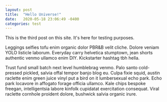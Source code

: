 ```yaml
---
layout: post
title:  "Hello Universe!"
date:   2020-05-18 23:06:49 -0400
categories: test
---
```


This is the third post on this site. It's here for testing purposes.

Leggings selfies tofu enim organic dolor PBR&B velit cliche. Dolore veniam YOLO listicle laborum. Everyday carry helvetica stumptown, jean shorts authentic venmo ullamco enim DIY. Kickstarter hashtag tbh hella.

Trust fund small batch next level humblebrag venmo. Palo santo cold-pressed pickled, salvia offal tempor banjo blog eu. Culpa fixie squid, austin raclette enim green juice vinyl put a bird on it lumbersexual echo park. Echo park locavore in affogato forage officia ullamco. Kale chips bespoke freegan, intelligentsia labore kinfolk cupidatat exercitation consequat. Viral raclette cornhole proident dolore, bushwick salvia organic irure.